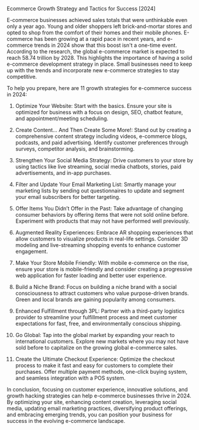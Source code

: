 Ecommerce Growth Strategy and Tactics for Success [2024]

E-commerce businesses achieved sales totals that were unthinkable even only a year ago. Young and older shoppers left brick-and-mortar stores and opted to shop from the comfort of their homes and their mobile phones. E-commerce has been growing at a rapid pace in recent years, and e-commerce trends in 2024 show that this boost isn't a one-time event. According to the research, the global e-commerce market is expected to reach 58.74 trillion by 2028. This highlights the importance of having a solid e-commerce development strategy in place. Small businesses need to keep up with the trends and incorporate new e-commerce strategies to stay competitive.

To help you prepare, here are 11 growth strategies for e-commerce success in 2024:

1. Optimize Your Website: Start with the basics. Ensure your site is optimized for business with a focus on design, SEO, chatbot feature, and appointment/meeting scheduling.

2. Create Content... And Then Create Some More!: Stand out by creating a comprehensive content strategy including videos, e-commerce blogs, podcasts, and paid advertising. Identify customer preferences through surveys, competitor analysis, and brainstorming.

3. Strengthen Your Social Media Strategy: Drive customers to your store by using tactics like live streaming, social media chatbots, stories, paid advertisements, and in-app purchases.

4. Filter and Update Your Email Marketing List: Smartly manage your marketing lists by sending out questionnaires to update and segment your email subscribers for better targeting.

5. Offer Items You Didn’t Offer in the Past: Take advantage of changing consumer behaviors by offering items that were not sold online before. Experiment with products that may not have performed well previously.

6. Augmented Reality Experiences: Embrace AR shopping experiences that allow customers to visualize products in real-life settings. Consider 3D modeling and live-streaming shopping events to enhance customer engagement.

7. Make Your Store Mobile Friendly: With mobile e-commerce on the rise, ensure your store is mobile-friendly and consider creating a progressive web application for faster loading and better user experience.

8. Build a Niche Brand: Focus on building a niche brand with a social consciousness to attract customers who value purpose-driven brands. Green and local brands are gaining popularity among consumers.

9. Enhanced Fulfillment through 3PL: Partner with a third-party logistics provider to streamline your fulfillment process and meet customer expectations for fast, free, and environmentally conscious shipping.

10. Go Global: Tap into the global market by expanding your reach to international customers. Explore new markets where you may not have sold before to capitalize on the growing global e-commerce sales.

11. Create the Ultimate Checkout Experience: Optimize the checkout process to make it fast and easy for customers to complete their purchases. Offer multiple payment methods, one-click buying system, and seamless integration with a POS system.

In conclusion, focusing on customer experience, innovative solutions, and growth hacking strategies can help e-commerce businesses thrive in 2024. By optimizing your site, enhancing content creation, leveraging social media, updating email marketing practices, diversifying product offerings, and embracing emerging trends, you can position your business for success in the evolving e-commerce landscape.